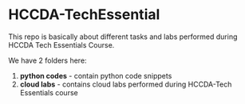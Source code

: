 # HCCDA-TechEssential
This repo is basically about different tasks and labs performed during HCCDA Tech Essentials Course. 

We have 2 folders here:
1. **python codes** - contain python code snippets
2. **cloud labs** - contains cloud labs performed during HCCDA-Tech Essentials course
